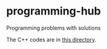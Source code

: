 # programming-hub
Programming problems with solutions  

The C++ codes are in [this directory](./C%2B%2B).  
